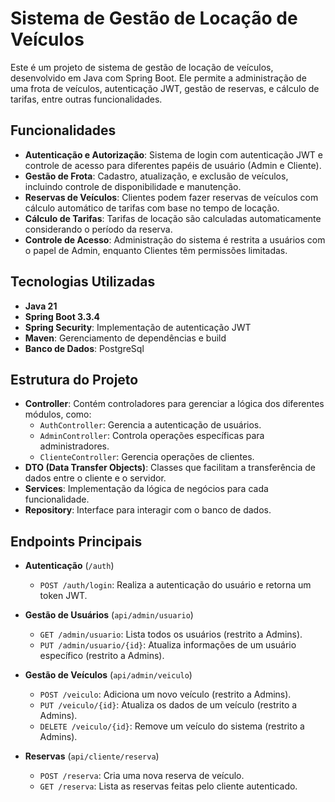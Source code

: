 # Sistema de Gestão de Locação de Veículos

Este é um projeto de sistema de gestão de locação de veículos, desenvolvido em Java com Spring Boot. Ele permite a administração de uma frota de veículos, autenticação JWT, gestão de reservas, e cálculo de tarifas, entre outras funcionalidades.

## Funcionalidades

- **Autenticação e Autorização**: Sistema de login com autenticação JWT e controle de acesso para diferentes papéis de usuário (Admin e Cliente).
- **Gestão de Frota**: Cadastro, atualização, e exclusão de veículos, incluindo controle de disponibilidade e manutenção.
- **Reservas de Veículos**: Clientes podem fazer reservas de veículos com cálculo automático de tarifas com base no tempo de locação.
- **Cálculo de Tarifas**: Tarifas de locação são calculadas automaticamente considerando o período da reserva.
- **Controle de Acesso**: Administração do sistema é restrita a usuários com o papel de Admin, enquanto Clientes têm permissões limitadas.

## Tecnologias Utilizadas

- **Java 21**
- **Spring Boot 3.3.4**
- **Spring Security**: Implementação de autenticação JWT
- **Maven**: Gerenciamento de dependências e build
- **Banco de Dados**: PostgreSql

## Estrutura do Projeto

- **Controller**: Contém controladores para gerenciar a lógica dos diferentes módulos, como:
  - `AuthController`: Gerencia a autenticação de usuários.
  - `AdminController`: Controla operações específicas para administradores.
  - `ClienteController`: Gerencia operações de clientes.
- **DTO (Data Transfer Objects)**: Classes que facilitam a transferência de dados entre o cliente e o servidor.
- **Services**: Implementação da lógica de negócios para cada funcionalidade.
- **Repository**: Interface para interagir com o banco de dados.

## Endpoints Principais

- **Autenticação** (`/auth`)
  - `POST /auth/login`: Realiza a autenticação do usuário e retorna um token JWT.

- **Gestão de Usuários** (`api/admin/usuario`)
  - `GET /admin/usuario`: Lista todos os usuários (restrito a Admins).
  - `PUT /admin/usuario/{id}`: Atualiza informações de um usuário específico (restrito a Admins).

- **Gestão de Veículos** (`api/admin/veiculo`)
  - `POST /veiculo`: Adiciona um novo veículo (restrito a Admins).
  - `PUT /veiculo/{id}`: Atualiza os dados de um veículo (restrito a Admins).
  - `DELETE /veiculo/{id}`: Remove um veículo do sistema (restrito a Admins).
  
- **Reservas** (`api/cliente/reserva`)
  - `POST /reserva`: Cria uma nova reserva de veículo.
  - `GET /reserva`: Lista as reservas feitas pelo cliente autenticado.
  
